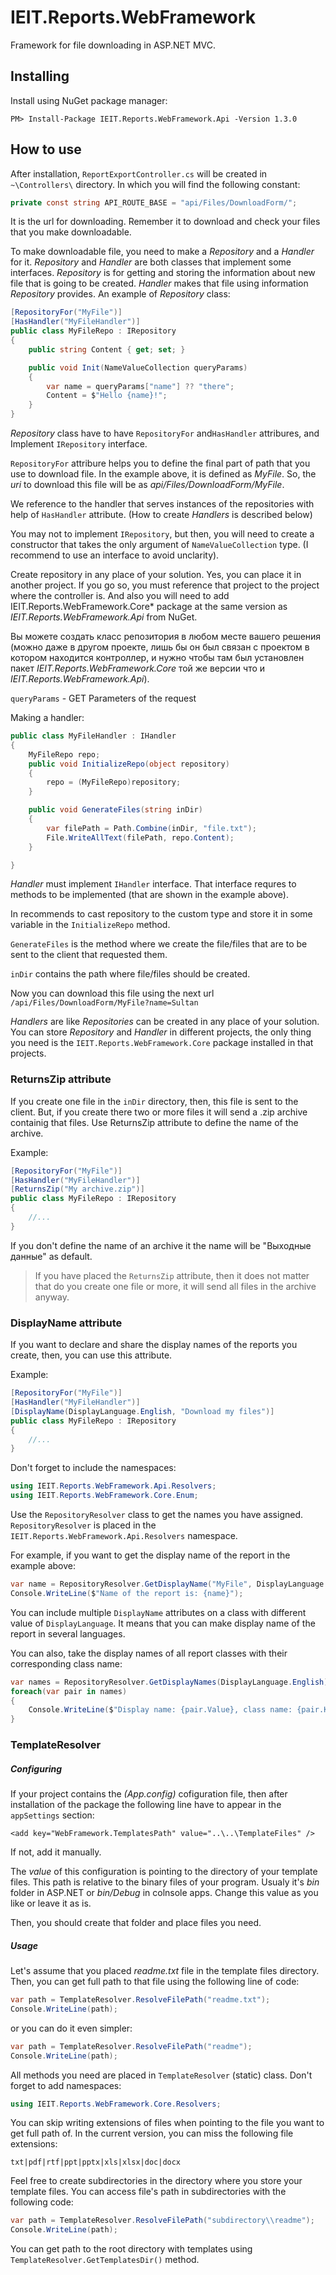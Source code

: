 # IEIT.Reports.WebFramework

Framework for file downloading in ASP.NET MVC.

## Installing

Install using NuGet package manager:

```
PM> Install-Package IEIT.Reports.WebFramework.Api -Version 1.3.0
```

## How to use

After installation, `ReportExportController.cs` will be created in `~\Controllers\` directory. In which you will find the following constant:

```C#
private const string API_ROUTE_BASE = "api/Files/DownloadForm/";
```

It is the url for downloading. Remember it to download and check your files that you make downloadable. 

To make downloadable file, you need to make a *Repository* and a *Handler* for it.
*Repository* and *Handler* are both classes that implement some interfaces.
*Repository* is for getting and storing the information about new file that is going to be created. *Handler* makes that file using information *Repository* provides.
An example of *Repository* class:

```C#
[RepositoryFor("MyFile")]
[HasHandler("MyFileHandler")]
public class MyFileRepo : IRepository
{
    public string Content { get; set; }

    public void Init(NameValueCollection queryParams)
    {
        var name = queryParams["name"] ?? "there";
        Content = $"Hello {name}!";
    }
}
```

*Repository* class have to have `RepositoryFor` and`HasHandler` attribures, and Implement `IRepository` interface.

`RepositoryFor` attribure helps you to define the final part of path that you use to download file. 
In the example above, it is defined as *MyFile*. So, the *uri* to download this file will be as *api/Files/DownloadForm/MyFile*.

We reference to the handler that serves instances of the repositories with help of `HasHandler` attribute. 
(How to create *Handlers* is described below)

You may not to implement `IRepository`, but then, you will need to create a constructor 
that takes the only argument of `NameValueCollection` type. (I recommend to use an interface to avoid unclarity).

Create repository in any place of your solution. 
Yes, you can place it in another project. If you go so, you must reference 
that project to the project where the controller is. 
And also you will need to add IEIT.Reports.WebFramework.Core* package 
at the same version as *IEIT.Reports.WebFramework.Api* from NuGet.

Вы можете создать класс репозитория в любом месте вашего решения (можно даже в другом проекте, лишь бы он был связан с проектом в котором находится контроллер, и нужно чтобы там был установлен пакет *IEIT.Reports.WebFramework.Core* той же версии что и *IEIT.Reports.WebFramework.Api*).

`queryParams` - GET Parameters of the request

Making a handler:

```C#
public class MyFileHandler : IHandler
{
    MyFileRepo repo;
    public void InitializeRepo(object repository)
    {
        repo = (MyFileRepo)repository;
    }

    public void GenerateFiles(string inDir)
    {
        var filePath = Path.Combine(inDir, "file.txt");
        File.WriteAllText(filePath, repo.Content);
    }

}
```

*Handler* must implement `IHandler` interface.
That interface requres to methods to be implemented (that are shown in the example above).

In recommends to cast repository to the custom type and store it in some variable in the `InitializeRepo` method.

`GenerateFiles` is the method where we create the file/files that are to be sent to the client that requested them.

`inDir` contains the path where file/files should be created.

Now you can download this file using the next url `/api/Files/DownloadForm/MyFile?name=Sultan`

*Handlers* are like *Repositories* can be created in any place of your solution.  You can store *Repository* and *Handler* in different projects, the only thing you need is the `IEIT.Reports.WebFramework.Core` package installed in that projects.

### ReturnsZip attribute

If you create one file in the `inDir` directory, then, this file is sent to the client.
But, if you create there two or more files it will send a .zip archive containig that files.
Use ReturnsZip attribute to define the name of the archive.

Example:
```C#
[RepositoryFor("MyFile")]
[HasHandler("MyFileHandler")]
[ReturnsZip("My archive.zip")]
public class MyFileRepo : IRepository
{
    //...
}
```

If you don't define the name of an archive it the name will be "Выходные данные" as default.

> If you have placed the `ReturnsZip` attribute, then it does not matter that do you create one file or more, it 
> will send all files in the archive anyway.

### DisplayName attribute

If you want to declare and share the display names of the reports you create, then, you can use this attribute.

Example:
```C#
[RepositoryFor("MyFile")]
[HasHandler("MyFileHandler")]
[DisplayName(DisplayLanguage.English, "Download my files")]
public class MyFileRepo : IRepository
{
    //...
}
```

Don't forget to include the namespaces:

```C#
using IEIT.Reports.WebFramework.Api.Resolvers;
using IEIT.Reports.WebFramework.Core.Enum;
```

Use the `RepositoryResolver` class to get the names you have assigned.
`RepositoryResolver` is placed in the `IEIT.Reports.WebFramework.Api.Resolvers` namespace.

For example, if you want to get the display name of the report in the example above:
```C#
var name = RepositoryResolver.GetDisplayName("MyFile", DisplayLanguage.English);
Console.WriteLine($"Name of the report is: {name}");
```

You can include multiple `DisplayName` attributes on a class with different value of `DisplayLanguage`.
It means that you can make display name of the report in several languages.

You can also, take the display names of all report classes with their corresponding class name:
```C#
var names = RepositoryResolver.GetDisplayNames(DisplayLanguage.English);
foreach(var pair in names)
{
	Console.WriteLine($"Display name: {pair.Value}, class name: {pair.Key}");
}
```

### TemplateResolver

##### Configuring

If your project contains the *(App.config)* cofiguration file, then after installation of the package the following line have to appear in the `appSettings` section:
```
<add key="WebFramework.TemplatesPath" value="..\..\TemplateFiles" />
```
If not, add it manually.

The *value* of this configuration is pointing to the directory of your template files. 
This path is relative to the binary files of your program.
Usualy it's *bin* folder in ASP.NET or *bin/Debug* in colnsole apps.
Change this value as you like or leave it as is.

Then, you should create that folder and place files you need.

##### Usage

Let's assume that you placed *readme.txt* file in the template files directory.
Then, you can get full path to that file using the following line of code:

```C#
var path = TemplateResolver.ResolveFilePath("readme.txt");
Console.WriteLine(path);
```

or you can do it even simpler:

```C#
var path = TemplateResolver.ResolveFilePath("readme");
Console.WriteLine(path);
```

All methods you need are placed in `TemplateResolver` (static) class.
Don't forget to add namespaces:
```C#
using IEIT.Reports.WebFramework.Core.Resolvers;
```

You can skip writing extensions of files when pointing to the file you want to get full path of.
In the current version, you can miss the following file extensions:
```
txt|pdf|rtf|ppt|pptx|xls|xlsx|doc|docx
```

Feel free to create subdirectories in the directory where you store your template files. 
You can access file's path in subdirectories with the following code:

```C#
var path = TemplateResolver.ResolveFilePath("subdirectory\\readme");
Console.WriteLine(path);
```

You can get path to the root directory with templates using `TemplateResolver.GetTemplatesDir()` method.
